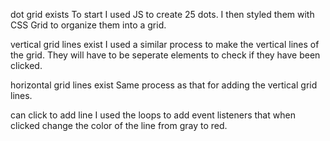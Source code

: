 dot grid exists
To start I used JS to create 25 dots. I then styled them with CSS Grid to organize them into a grid.

vertical grid lines exist
I used a similar process to make the vertical lines of the grid. They will have to be seperate elements to check if they have been clicked.

horizontal grid lines exist
Same process as that for adding the vertical grid lines. 

can click to add line
I used the loops to add event listeners that when clicked change the color of the line from gray to red.